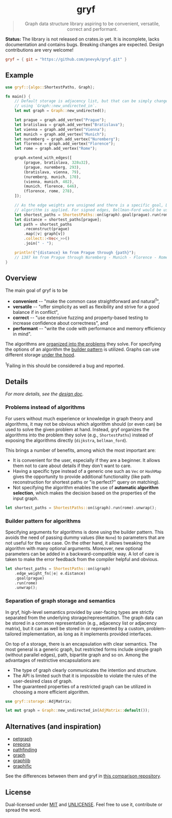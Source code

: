 <div align="center">

# gryf

> Graph data structure library aspiring to be convenient, versatile, correct and performant.

</div>

**Status:** The library is not released on crates.io yet. It is incomplete,
lacks documentation and contains bugs. Breaking changes are expected. Design
contributions are very welcome!

```toml
gryf = { git = "https://github.com/pnevyk/gryf.git" }
```

## Example

```rust
use gryf::{algo::ShortestPaths, Graph};

fn main() {
    // Default storage is adjacency list, but that can be simply changed by
    // using `Graph::new_undirected_in`.
    let mut graph = Graph::new_undirected();

    let prague = graph.add_vertex("Prague");
    let bratislava = graph.add_vertex("Bratislava");
    let vienna = graph.add_vertex("Vienna");
    let munich = graph.add_vertex("Munich");
    let nuremberg = graph.add_vertex("Nuremberg");
    let florence = graph.add_vertex("Florence");
    let rome = graph.add_vertex("Rome");

    graph.extend_with_edges([
        (prague, bratislava, 328u32),
        (prague, nuremberg, 293),
        (bratislava, vienna, 79),
        (nuremberg, munich, 170),
        (vienna, munich, 402),
        (munich, florence, 646),
        (florence, rome, 278),
    ]);

    // As the edge weights are unsigned and there is a specific goal, Dijktra's
    // algorithm is applied. For signed edges, Bellman-Ford would be used.
    let shortest_paths = ShortestPaths::on(&graph).goal(prague).run(rome).unwrap();
    let distance = shortest_paths[prague];
    let path = shortest_paths
        .reconstruct(prague)
        .map(|v| graph[v])
        .collect::<Vec<_>>()
        .join(" - ");

    println!("{distance} km from Prague through {path}");
    // 1387 km from Prague through Nuremberg - Munich - Florence - Rome
}
```

## Overview

The main goal of gryf is to be

* **convenient** -- "make the common case straightforward and natural<sup>1</sup>",
* **versatile** -- "offer simplicity as well as flexibility and strive for a
  good balance if in conflict",
* **correct** -- "use extensive fuzzing and property-based testing to increase
  confidence about correctness", and
* **performant** -- "write the code with performance and memory efficiency in
  mind".

The algorithms are [organized into the
problems](#problems-instead-of-algorithms) they solve. For specifying the
options of an algorithm the [builder pattern](#builder-pattern-for-algorithms)
is utilized. Graphs can use different storage [under the
hood](#separation-of-graph-storage-and-semantics).

<sup>1</sup>Failing in this should be considered a bug and reported.

## Details

_For more details, see the [design doc](./DESIGN.md)._

### Problems instead of algorithms

For users without much experience or knowledge in graph theory and algorithms,
it may not be obvious which algorithm should (or even can) be used to solve the
given problem at hand. Instead, gryf organizes the algorithms into the problem
they solve (e.g., `ShortestPaths`) instead of exposing the algorithms directly
(`dijkstra`, `bellman_ford`).

This brings a number of benefits, among which the most important are:

* It is convenient for the user, especially if they are a beginner. It allows
  them not to care about details if they don't want to care.
* Having a specific type instead of a generic one such as `Vec` or `HashMap`
  gives the opportunity to provide additional functionality (like path
  reconstruction for shortest paths or "is perfect?" query on matching).
* Not specifying the algorithm enables the use of **automatic algorithm
  selection**, which makes the decision based on the properties of the input
  graph.

```rust
let shortest_paths = ShortestPaths::on(&graph).run(rome).unwrap();
```

### Builder pattern for algorithms

Specifying arguments for algorithms is done using the builder pattern. This
avoids the need of passing dummy values (like `None`) to parameters that are not
useful for the use case. On the other hand, it allows tweaking the algorithm
with many optional arguments. Moreover, new optional parameters can be added in
a backward-compatible way. A lot of care is taken to make the error feedback
from the compiler helpful and obvious.

```rust
let shortest_paths = ShortestPaths::on(&graph)
    .edge_weight_fn(|e| e.distance)
    .goal(prague)
    .run(rome)
    .unwrap();
```

### Separation of graph storage and semantics

In gryf, high-level semantics provided by user-facing types are strictly
separated from the underlying storage/representation. The graph data can be
stored in a common representation (e.g., adjacency list or adjacency matrix),
but it can as well be stored in or represented by a custom, problem-tailored
implementation, as long as it implements provided interfaces.

On top of a storage, there is an encapsulation with clear semantics. The most
general is a generic graph, but restricted forms include simple graph (without
parallel edges), path, bipartite graph and so on. Among the advantages of
restrictive encapsulations are:

* The type of graph clearly communicates the intention and structure.
* The API is limited such that it is impossible to violate the rules of the
  user-desired class of graph.
* The guaranteed properties of a restricted graph can be utilized in choosing a
  more efficient algorithm.

```rust
use gryf::storage::AdjMatrix;

let mut graph = Graph::new_undirected_in(AdjMatrix::default());
```

## Alternatives (and inspiration)

* [petgraph](https://crates.io/crates/petgraph)
* [prepona](https://crates.io/crates/prepona)
* [pathfinding](https://crates.io/crates/pathfinding)
* [graph](https://crates.io/crates/graph)
* [graphlib](https://crates.io/crates/graphlib)
* [graphific](https://crates.io/crates/graphific)

See the differences between them and gryf in [this comparison repository](https://github.com/pnevyk/rusty-graphs).

## License

Dual-licensed under [MIT](LICENSE) and [UNLICENSE](UNLICENSE). Feel free to use
it, contribute or spread the word.
